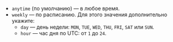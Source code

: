 * `anytime` (по умолчанию) — в любое время.
* `weekly` — по расписанию. Для этого значения дополнительно укажите:
    * `day` — день недели: `MON`, `TUE`, `WED`, `THU`, `FRI`, `SAT` или `SUN`.
    * `hour` — час дня по UTC: от `1` до `24`.
